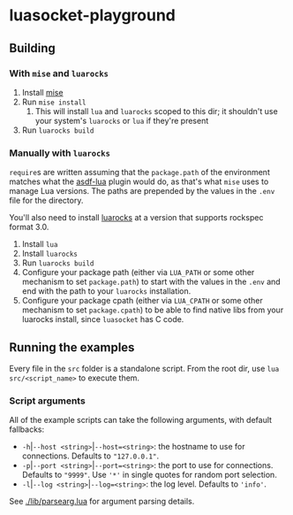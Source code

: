 # luasocket-playground

## Building

### With `mise` and `luarocks`

1. Install [mise](https://mise.jdx.dev/)
2. Run `mise install`
   1. This will install `lua` and `luarocks` scoped to this dir; it shouldn't use your system's `luarocks` or `lua` if they're present
3. Run `luarocks build`

### Manually with `luarocks`

`require`s are written assuming that the `package.path` of the environment matches what the [asdf-lua](https://github.com/Stratus3D/asdf-lua) plugin would do, as that's what `mise` uses to manage Lua versions. The paths are prepended by the values in the `.env` file for the directory.

You'll also need to install [luarocks](https://luarocks.org/#quick-start) at a version that supports rockspec format 3.0.

1. Install `lua`
2. Install `luarocks`
3. Run `luarocks build`
4. Configure your package path (either via `LUA_PATH` or some other mechanism to set `package.path`) to start with the values in the `.env` and end with the path to your `luarocks` installation.
5. Configure your package cpath (either via `LUA_CPATH` or some other mechanism to set `package.cpath`) to be able to find native libs from your luarocks install, since `luasocket` has C code.

## Running the examples

Every file in the `src` folder is a standalone script. From the root dir, use `lua src/<script_name>` to execute them.

### Script arguments

All of the example scripts can take the following arguments, with default fallbacks:

- `-h`|`--host <string>`|`--host=<string>`: the hostname to use for connections. Defaults to `"127.0.0.1"`.
- `-p`|`--port <string>`|`--port=<string>`: the port to use for connections. Defaults to `"9999"`. Use `'*'` in single quotes for random port selection.
- `-l`|`--log <string>`|`--log=<string>`: the log level. Defaults to `'info'`.

See [./lib/parsearg.lua](./lib/parsearg.lua) for argument parsing details.
